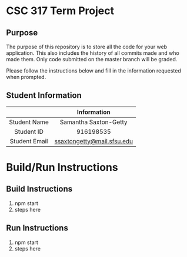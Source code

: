 # CSC 317 Term Project

## Purpose

The purpose of this repository is to store all the code for your web application. This also includes the history of all commits made and who made them. Only code submitted on the master branch will be graded.

Please follow the instructions below and fill in the information requested when prompted.

## Student Information

|               | Information                   |
|:-------------:|:-----------------------------:|
| Student Name  | Samantha Saxton-Getty         |
| Student ID    | 916198535                     |
| Student Email | ssaxtongetty@mail.sfsu.edu    |



# Build/Run Instructions

## Build Instructions
1. npm start
2. steps here

## Run Instructions
1. npm start
2. steps here 